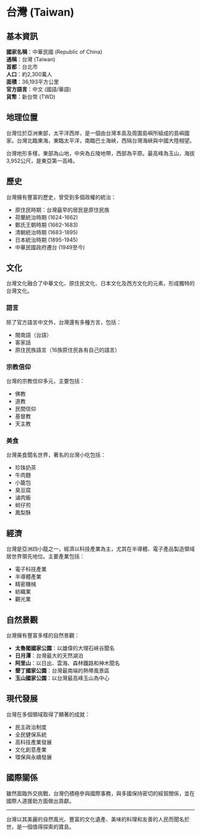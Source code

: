 # 台灣 (Taiwan)

## 基本資訊

**國家名稱**：中華民國 (Republic of China)  
**通稱**：台灣 (Taiwan)  
**首都**：台北市  
**人口**：約2,300萬人  
**面積**：36,193平方公里  
**官方語言**：中文 (國語/華語)  
**貨幣**：新台幣 (TWD)  

## 地理位置

台灣位於亞洲東部，太平洋西岸，是一個由台灣本島及周圍島嶼所組成的島嶼國家。台灣北臨東海，東臨太平洋，南臨巴士海峽，西隔台灣海峽與中國大陸相望。

台灣地形多樣，東部為山地，中央為丘陵地帶，西部為平原。最高峰為玉山，海拔3,952公尺，是東亞第一高峰。

## 歷史

台灣擁有豐富的歷史，曾受到多個政權的統治：

- 原住民時期：台灣最早的居民是原住民族
- 荷蘭統治時期 (1624-1662)
- 鄭氏王朝時期 (1662-1683)
- 清朝統治時期 (1683-1895)
- 日本統治時期 (1895-1945)
- 中華民國政府遷台 (1949至今)

## 文化

台灣文化融合了中華文化、原住民文化、日本文化及西方文化的元素，形成獨特的台灣文化。

### 語言

除了官方語言中文外，台灣還有多種方言，包括：
- 閩南語（台語）
- 客家話
- 原住民族語言（16族原住民各有自己的語言）

### 宗教信仰

台灣的宗教信仰多元，主要包括：
- 佛教
- 道教
- 民間信仰
- 基督教
- 天主教

### 美食

台灣美食聞名世界，著名的台灣小吃包括：
- 珍珠奶茶
- 牛肉麵
- 小籠包
- 臭豆腐
- 滷肉飯
- 蚵仔煎
- 鳳梨酥

## 經濟

台灣是亞洲四小龍之一，經濟以科技產業為主，尤其在半導體、電子產品製造領域居世界領先地位。主要產業包括：

- 電子科技產業
- 半導體產業
- 精密機械
- 紡織業
- 觀光業

## 自然景觀

台灣擁有豐富多樣的自然景觀：

- **太魯閣國家公園**：以雄偉的大理石峽谷聞名
- **日月潭**：台灣最大的天然湖泊
- **阿里山**：以日出、雲海、森林鐵路和神木聞名
- **墾丁國家公園**：台灣最南端的熱帶風景區
- **玉山國家公園**：以台灣最高峰玉山為中心

## 現代發展

台灣在多個領域取得了顯著的成就：

- 民主政治制度
- 全民健保系統
- 高科技產業發展
- 文化創意產業
- 環保與永續發展

## 國際關係

雖然面臨外交挑戰，台灣仍積極參與國際事務，與多國保持密切的經貿關係，並在國際人道援助方面做出貢獻。

---

台灣以其美麗的自然風光、豐富的文化遺產、美味的料理和友善的人民而聞名於世，是一個值得探索的寶島。

